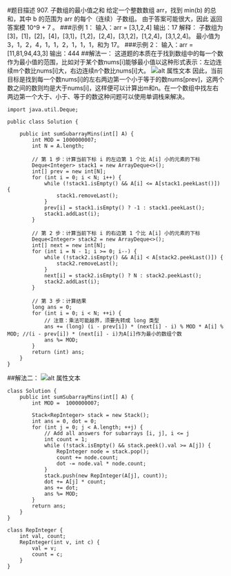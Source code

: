 #题目描述
907. 子数组的最小值之和
给定一个整数数组 arr，找到 min(b) 的总和，其中 b 的范围为 arr 的每个（连续）子数组。
由于答案可能很大，因此 返回答案模 10^9 + 7 。
###示例 1：
输入：arr = [3,1,2,4]
输出：17
解释：
子数组为 [3]，[1]，[2]，[4]，[3,1]，[1,2]，[2,4]，[3,1,2]，[1,2,4]，[3,1,2,4]。 
最小值为 3，1，2，4，1，1，2，1，1，1，和为 17。
###示例 2：
输入：arr = [11,81,94,43,3]
输出：444
##解法一：
这道题的本质在于找到数组中的每一个数作为最小值的范围，比如对于某个数nums[i]能够最小值以这种形式表示：左边连续m个数比nums[i]大，右边连续n个数比nums[i]大。
![alt 属性文本](907_1.png)
因此，当前目标是找到每一个数nums[i]的左右两边第一个小于等于的数nums[prev]，这两个数之间的数则均是大于nums[i]，这样便可以计算出m和n。在一个数组中找左右两边第一个大于、小于、等于的数这种问题可以使用单调栈来解决。
```import java.util.ArrayDeque;
import java.util.Deque;

public class Solution {

    public int sumSubarrayMins(int[] A) {
        int MOD = 1000000007;
        int N = A.length;

        // 第 1 步：计算当前下标 i 的左边第 1 个比 A[i] 小的元素的下标
        Deque<Integer> stack1 = new ArrayDeque<>();
        int[] prev = new int[N];
        for (int i = 0; i < N; i++) {
            while (!stack1.isEmpty() && A[i] <= A[stack1.peekLast()]) {
                stack1.removeLast();
            }
            prev[i] = stack1.isEmpty() ? -1 : stack1.peekLast();
            stack1.addLast(i);
        }

        // 第 2 步：计算当前下标 i 的右边第 1 个比 A[i] 小的元素的下标
        Deque<Integer> stack2 = new ArrayDeque<>();
        int[] next = new int[N];
        for (int i = N - 1; i >= 0; i--) {
            while (!stack2.isEmpty() && A[i] < A[stack2.peekLast()]) {
                stack2.removeLast();
            }
            next[i] = stack2.isEmpty() ? N : stack2.peekLast();
            stack2.addLast(i);
        }

        // 第 3 步：计算结果
        long ans = 0;
        for (int i = 0; i < N; ++i) {
            // 注意：乘法可能越界，须要先转成 long 类型
            ans += (long) (i - prev[i]) * (next[i] - i) % MOD * A[i] % MOD; //(i - prev[i]) * (next[i] - i)为A[i]作为最小的数组个数
            ans %= MOD;
        }
        return (int) ans;
    }
}
```

##解法二：
![alt 属性文本](907_2.png)
```
class Solution {
    public int sumSubarrayMins(int[] A) {
        int MOD =  1000000007;

        Stack<RepInteger> stack = new Stack();
        int ans = 0, dot = 0;
        for (int j = 0; j < A.length; ++j) {
            // Add all answers for subarrays [i, j], i <= j
            int count = 1;
            while (!stack.isEmpty() && stack.peek().val >= A[j]) {
                RepInteger node = stack.pop();
                count += node.count;
                dot -= node.val * node.count;
            }
            stack.push(new RepInteger(A[j], count));
            dot += A[j] * count;
            ans += dot;
            ans %= MOD;
        }
        return ans;
    }
}

class RepInteger {
    int val, count;
    RepInteger(int v, int c) {
        val = v;
        count = c;
    }
}
```

